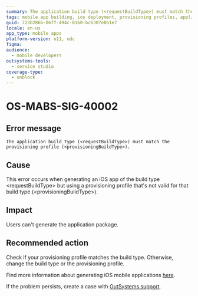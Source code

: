 ```yaml
---
summary: The application build type (<requestBuildType>) must match the provisioning profile (<provisioningBuildType>).
tags: mobile app building, ios deployment, provisioning profiles, application packaging, error handling
guid: 723b286b-06ff-494c-8160-bc6307e0b1e7
locale: en-us
app_type: mobile apps
platform-version: o11, odc
figma:
audience:
  - mobile developers
outsystems-tools:
  - service studio
coverage-type:
  - unblock
---
```


# OS-MABS-SIG-40002

## Error message

`The application build type (<requestBuildType>) must match the provisioning profile (<provisioningBuildType>).`

## Cause

This error occurs when generating an iOS app of the build type &lt;requestBuildType&gt; but using a provisioning profile that's not valid for that build type (&lt;provisioningBuildType&gt;).

## Impact

Users can't generate the application package.

## Recommended action

Check if your provisioning profile matches the build type. Otherwise, change the build type or the provisioning profile.

Find more information about generating iOS mobile applications [here](https://success.outsystems.com/Documentation/11/Delivering_Mobile_Apps/Generate_and_Distribute_Your_Mobile_App/Generate_and_Publish_Your_Mobile_App_to_the_Mobile_App_Stores/Publish_Your_Mobile_iOS_Application_to_the_Apple_App_Store).

If the problem persists, create a case with [OutSystems support](https://www.outsystems.com/support/portal/open-support-case?ErrorCode=OS-MABS-SIG-40002).
